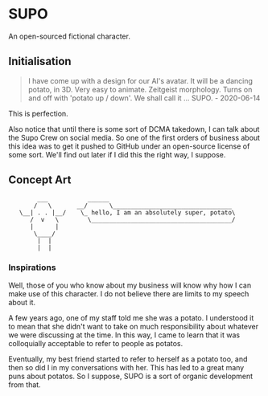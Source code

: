 # SUPO

An open-sourced fictional character.

## Initialisation

> I have come up with a design for our AI's avatar. It will be a dancing potato,
> in 3D. Very easy to animate. Zeitgeist morphology. Turns on and off with
> 'potato up / down'. We shall call it ... SUPO. - 2020-06-14

This is perfection.

Also notice that until there is some sort of DCMA takedown, I can talk about the
Supo Crew on social media. So one of the first orders of business about this
idea was to get it pushed to GitHub under an open-source license of some sort.
We'll find out later if I did this the right way, I suppose.

## Concept Art

```
        ___           ______
       /   \       __/      \_________________________________
   \__| . . |__/    \_ hello, I am an absolutely super, potato\
      /  v   \        \_______________________________________/
      |      |
       \____/
        |  | 
        |  |

```

### Inspirations

Well, those of you who know about my business will know why how I can make use
of this character. I do not believe there are limits to my speech about it.

A few years ago, one of my staff told me she was a potato. I understood it to
mean that she didn't want to take on much responsibility about whatever we were
discussing at the time. In this way, I came to learn that it was colloquially
acceptable to refer to people as potatos.

Eventually, my best friend started to refer to herself as a potato too, and then
so did I in my conversations with her. This has led to a great many puns about
potatos. So I suppose, SUPO is a sort of organic development from that.
